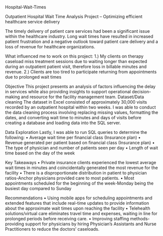  Hospital-Wait-Times

Outpatient Hospital Wait Time Analysis Project – Optimizing efficient healthcare service delivery

The timely delivery of patient care services had been a significant issue within the healthcare industry. Long wait times have resulted in increased patient frustration and a negative outlook toward patient care delivery and a loss of revenue for healthcare organizations.

What influenced me to work on this project:
1.)	My clients on therapy caseload miss treatment sessions due to waiting longer than expected during an outpatient patient visit, therefore loss in billable minutes and revenue. 
2.)	Clients are too tired to participate returning from appointments due to prolonged wait times

Objective
This project presents an analysis of factors influencing the delay in services while also providing insights to support operational decision-making and resource for the facility management team. 
Dataset/Data cleaning
The dataset in Excel consisted of approximately 30,000 visits recorded by an outpatient hospital within two weeks. I was able to conduct the data cleaning process involving replacing missing values, formatting the dates, and converting wait time to minutes and days of visits before creating a database and loading data into the SQL server.

Data Exploration
Lastly, I was able to run SQL queries to determine the following:
•	Average wait time per financial class (Insurance plan)
•	Revenue generated per patient based on financial class (Insurance plan)
•	The type of physician and number of patients seen per day
•	Length of wait time based on the day of the week

Key Takeaways
•	Private insurance clients experienced the lowest average wait times in minutes and coincidentally generated the most revenue for the facility
•	There is a disproportionate distribution in patient to physician ratios-Anchor physicians provided care to most patients.
•	Most appointments scheduled for the beginning of the week-Monday being the busiest day compared to Sunday

Recommendations
•	Using mobile apps for scheduling appointments and extended features that include real-time updates to provide information about the approximate wait times upon reaching the facility
•	Telehealth solutions/virtual care eliminates travel time and expenses, waiting in line for prolonged periods before receiving care.
•	Improving staffing methods- providing support for physicians by hiring Physician’s Assistants and Nurse Practitioners to reduce the doctors’ caseloads.








